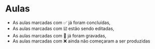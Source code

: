 # Aulas

- As aulas marcadas com :white_check_mark: já foram concluídas,
- As aulas marcadas com :ballot_box_with_check: estão sendo editadas,
- As aulas marcadas com :movie_camera: já foram gravadas,
- As aulas marcadas com :x: ainda não começaram a ser produzidas

## 
